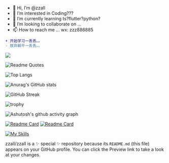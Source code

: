 - 👋 Hi, I’m @zzall
- 👀 I’m interested in Coding???
- 🌱 I’m currently learning ts?flutter?python?
- 💞️ I’m looking to collaborate on ...
- 📫 How to reach me ...
wx: zzz886885

```diff
+ 开始学习一丢丢。。
- 放弃躺平一丢丢。。
```

![](https://komarev.com/ghpvc/?username=zzall)

![Readme Quotes](https://quotes-github-readme.vercel.app/api?type=horizontal&theme=dark)

![Top Langs](https://github-readme-stats.vercel.app/api/top-langs/?username=zzall&layout=compact)

![Anurag's GitHub stats](https://github-readme-stats.vercel.app/api?username=zzall&show_icons=true&theme=onedark)

 ![GitHub Streak](https://github-readme-streak-stats.herokuapp.com/?user=zzall)

 ![trophy](https://github-profile-trophy.vercel.app/?username=zzall&theme=onedark)

 ![Ashutosh's github activity graph](https://activity-graph.herokuapp.com/graph?username=zzall&theme=react-dark)

[![Readme Card](https://github-readme-stats.vercel.app/api/pin/?username=zzall&repo=temperMonkey)](https://github.com/zzall/temperMonkey)  [![Readme Card](https://github-readme-stats.vercel.app/api/pin/?username=zzall&repo=visualization-mock-server)](https://github.com/zzall/visualization-mock-server)



[![My Skills](https://skillicons.dev/icons?i=js,html,css,react,vue,vscode,vite,ts)](https://skillicons.dev)


zzall/zzall is a ✨ special ✨ repository because its `README.md` (this file) appears on your GitHub profile.
You can click the Preview link to take a look at your changes.

